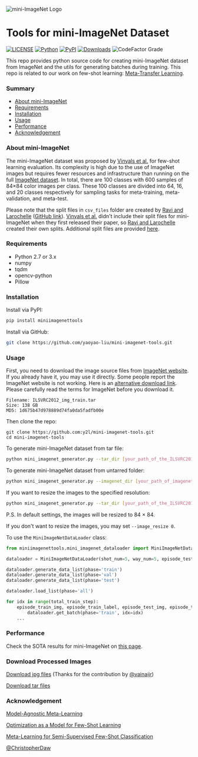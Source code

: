 ![mini-ImageNet Logo](https://github.com/y2l/mini-imagenet-tools/blob/master/mini-imagenet.png)
# Tools for mini-ImageNet Dataset

[![LICENSE](https://img.shields.io/github/license/y2l/mini-imagenet-tools.svg)](https://github.com/y2l/meta-transfer-learning-tensorflow/blob/master/LICENSE)
[![Python](https://img.shields.io/badge/python-2.7-blue.svg)](https://www.python.org/)
[![PyPI](https://img.shields.io/pypi/v/miniimagenettools)](https://pypi.org/project/miniimagenettools/)
[![Downloads](https://pepy.tech/badge/miniimagenettools)](https://pepy.tech/project/miniimagenettools)
![CodeFactor Grade](https://img.shields.io/codefactor/grade/github/yaoyao-liu/mini-imagenet-tools)

This repo provides python source code for creating mini-ImageNet dataset from ImageNet and the utils for generating batches during training. This repo is related to our work on few-shot learning: [Meta-Transfer Learning](https://github.com/y2l/meta-transfer-learning-tensorflow).


### Summary

* [About mini-ImageNet](#about-mini-ImageNet)
* [Requirements](#requirements)
* [Installation](#installation)
* [Usage](#usage)
* [Performance](#performance)
* [Acknowledgement](#acknowledgement)

### About mini-ImageNet

The mini-ImageNet dataset was proposed by [Vinyals et al.](http://papers.nips.cc/paper/6385-matching-networks-for-one-shot-learning.pdf) for few-shot learning evaluation. Its complexity is high due to the use of ImageNet images but requires fewer resources and infrastructure than running on the full [ImageNet dataset](https://arxiv.org/pdf/1409.0575.pdf). In total, there are 100 classes with 600 samples of 84×84 color images per class. These 100 classes are divided into 64, 16, and 20 classes respectively for sampling tasks for meta-training, meta-validation, and meta-test.

Please note that the split files in `csv_files` folder are created by [Ravi and Larochelle](https://openreview.net/pdf?id=rJY0-Kcll) ([GitHub link](https://github.com/twitter/meta-learning-lstm/tree/master/data/miniImagenet)). [Vinyals et al.](http://papers.nips.cc/paper/6385-matching-networks-for-one-shot-learning.pdf) didn't include their split files for mini-ImageNet when they first released their paper, so [Ravi and Larochelle](https://openreview.net/pdf?id=rJY0-Kcll) created their own splits. Additional split files are provided [here](https://github.com/yaoyao-liu/mini-imagenet-tools/tree/master/mini_imagenet_split).

### Requirements

- Python 2.7 or 3.x
- numpy
- tqdm
- opencv-python
- Pillow

### Installation
Install via PyPI:
```bash
pip install miniimagenettools
```

Install via GitHub:
```bash
git clone https://github.com/yaoyao-liu/mini-imagenet-tools.git
```

### Usage 
First, you need to download the image source files from [ImageNet website](http://www.image-net.org/challenges/LSVRC/2012/). If you already have it, you may use it directly.
Some people report the ImageNet website is not working. Here is an [alternative download link](https://academictorrents.com/details/a306397ccf9c2ead27155983c254227c0fd938e2). Please carefully read the terms for ImageNet before you download it.
```
Filename: ILSVRC2012_img_train.tar
Size: 138 GB
MD5: 1d675b47d978889d74fa0da5fadfb00e
```
Then clone the repo:
```
git clone https://github.com:y2l/mini-imagenet-tools.git
cd mini-imagenet-tools
```
To generate mini-ImageNet dataset from tar file:
```bash
python mini_imagenet_generator.py --tar_dir [your_path_of_the_ILSVRC2012_img_train.tar]
```
To generate mini-ImageNet dataset from untarred folder:
```bash
python mini_imagenet_generator.py --imagenet_dir [your_path_of_imagenet_folder]
```
If you want to resize the images to the specified resolution:
```bash
python mini_imagenet_generator.py --tar_dir [your_path_of_the_ILSVRC2012_img_train.tar] --image_resize 100
```
P.S. In default settings, the images will be resized to 84 × 84. 

If you don't want to resize the images, you may set ```--image_resize 0```.

To use the ```MiniImageNetDataLoader``` class:
```python
from miniimagenettools.mini_imagenet_dataloader import MiniImageNetDataLoader

dataloader = MiniImageNetDataLoader(shot_num=5, way_num=5, episode_test_sample_num=15)

dataloader.generate_data_list(phase='train')
dataloader.generate_data_list(phase='val')
dataloader.generate_data_list(phase='test')

dataloader.load_list(phase='all')

for idx in range(total_train_step):
    episode_train_img, episode_train_label, episode_test_img, episode_test_label = \
        dataloader.get_batch(phase='train', idx=idx)
    ...
```
### Performance

Check the SOTA results for mini-ImageNet on [this page](https://few-shot.yyliu.net/miniimagenet.html).

### Download Processed Images 

[Download jpg files](https://drive.google.com/open?id=137M9jEv8nw0agovbUiEN_fPl_waJ2jIj) (Thanks for the contribution by [@vainaijr](https://github.com/vainaijr))

[Download tar files](https://mtl.yyliu.net/download/)


### Acknowledgement
[Model-Agnostic Meta-Learning](https://github.com/cbfinn/maml)

[Optimization as a Model for Few-Shot Learning](https://github.com/gitabcworld/FewShotLearning)

[Meta-Learning for Semi-Supervised Few-Shot Classification](https://github.com/renmengye/few-shot-ssl-public)

[@ChristopherDaw](https://github.com/ChristopherDaw)
